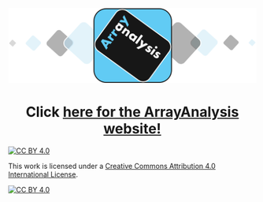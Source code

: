 ![ArrayAnalysis](/docs/assets/img/logo_main.PNG?raw=true "logo")
<h1 align="center">
Click <a href="https://bytemal.github.io/bytemal-2024/">here for the ArrayAnalysis website!</a>
</h1>

[![CC BY 4.0][cc-by-shield]][cc-by]

This work is licensed under a
[Creative Commons Attribution 4.0 International License][cc-by].

[![CC BY 4.0][cc-by-image]][cc-by]

[cc-by]: http://creativecommons.org/licenses/by/4.0/
[cc-by-image]: https://i.creativecommons.org/l/by/4.0/88x31.png
[cc-by-shield]: https://img.shields.io/badge/License-CC%20BY%204.0-lightgrey.svg


